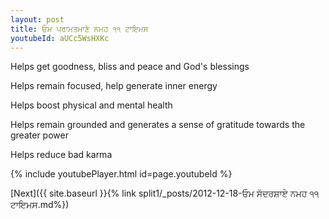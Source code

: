 ```yaml
---
layout: post
title: ਓਮ ਪਰਾਮਤਮਾਣੇ ਨਮਹ ੧੧ ਟਾਇਮਸ
youtubeId: aUCc5WsHXKc
---
```

 
 
Helps get goodness, bliss and peace and God's blessings
 
Helps remain focused, help generate inner energy 
 
Helps boost physical and mental health 
 
Helps remain grounded and generates a sense of gratitude towards the greater power 
 
Helps reduce bad karma
 
 
 
 


{% include youtubePlayer.html id=page.youtubeId %}
 
[Next]({{ site.baseurl }}{% link  split1/_posts/2012-12-18-ਓਮ ਸੱਦਰਸ਼ਾਏ ਨਮਹ ੧੧ ਟਾਇਮਸ.md%})
 
